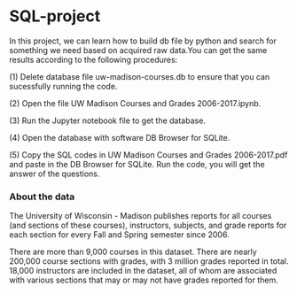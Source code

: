 # SQL-project
In this project, we can learn how to build db file by python and search for something we need based on acquired raw data.You can get the same results according to the following procedures:

(1) Delete database file uw-madison-courses.db to ensure that you can sucessfully running the code.

(2) Open the file UW Madison Courses and Grades 2006-2017.ipynb.

(3) Run the Jupyter notebook file to get the database.

(4) Open the database with software DB Browser for SQLite.

(5) Copy the SQL codes in UW Madison Courses and Grades 2006-2017.pdf and paste in the DB Browser for SQLite. Run the code, you will get the answer of the questions.

### About the data
The University of Wisconsin - Madison publishes reports for all courses (and sections of these courses), instructors, subjects, and grade reports for each section for every Fall and Spring semester since 2006.

There are more than 9,000 courses in this dataset. There are nearly 200,000 course sections with grades, with 3 million grades reported in total. 18,000 instructors are included in the dataset, all of whom are associated with various sections that may or may not have grades reported for them.
